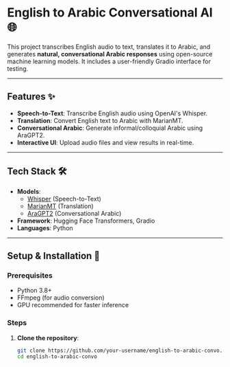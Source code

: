 # English to Arabic Conversational AI 🌐

This project transcribes English audio to text, translates it to Arabic, and generates **natural, conversational Arabic responses** using open-source machine learning models. It includes a user-friendly Gradio interface for testing.

---

## Features ✨
- **Speech-to-Text**: Transcribe English audio using OpenAI's Whisper.
- **Translation**: Convert English text to Arabic with MarianMT.
- **Conversational Arabic**: Generate informal/colloquial Arabic using AraGPT2.
- **Interactive UI**: Upload audio files and view results in real-time.

---

## Tech Stack 🛠️
- **Models**:
  - [Whisper](https://github.com/openai/whisper) (Speech-to-Text)
  - [MarianMT](https://huggingface.co/Helsinki-NLP/opus-mt-en-ar) (Translation)
  - [AraGPT2](https://huggingface.co/aubmindlab/aragpt2) (Conversational Arabic)
- **Framework**: Hugging Face Transformers, Gradio
- **Languages**: Python

---

## Setup & Installation 🚀

### Prerequisites
- Python 3.8+
- FFmpeg (for audio conversion)
- GPU recommended for faster inference

### Steps
1. **Clone the repository**:
   ```bash
   git clone https://github.com/your-username/english-to-arabic-convo.git
   cd english-to-arabic-convo
